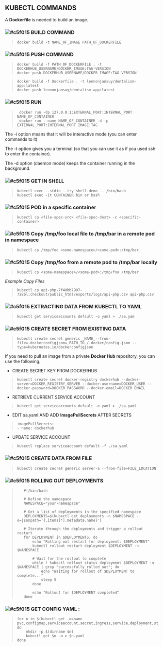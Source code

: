 ## KUBECTL COMMANDS

A **Dockerfile** is needed to build an image. 

### ![#c5f015](https://placehold.co/15x15/c5f015/c5f015.png) BUILD COMMAND
>     docker build -t NAME_OF_IMAGE PATH_OF_DOCKERFILE

### ![#c5f015](https://placehold.co/15x15/c5f015/c5f015.png) PUSH COMMAND
>     docker build -f PATH_OF_DOCKERFILE . -t DOCKERHUB_USERNAME/DOCKER_IMAGE:TAG-VERSION
>     docker push DOCKERHUB_USERNAME/DOCKER_IMAGE:TAG-VERSION


>     docker build -f Dockerfile . -t lennonjansuy/dentalism-app:latest
>     docker push lennonjansuy/dentalism-app:latest

### ![#c5f015](https://placehold.co/15x15/c5f015/c5f015.png) RUN
>      docker run -dp 127.0.0.1:EXTERNAL_PORT:INTERNAL_PORT NAME_OF_CONTAINER
>      docker run --name NAME_OF_CONTAINER -d -p EXTERNAL_PORT:INTERNAL_PORT IMAGE:TAG

The -i option means that it will be interactive mode (you can enter commands to it)

The -t option gives you a terminal (so that you can use it as if you used ssh to enter the container).

The -d option (daemon mode) keeps the container running in the background.

### ![#c5f015](https://placehold.co/15x15/c5f015/c5f015.png) GET IN SHELL
>     kubectl exec --stdin --tty shell-demo -- /bin/bash
>     kubectl exec -it CONTAINER bin or bash

### ![#c5f015](https://placehold.co/15x15/c5f015/c5f015.png)  POD in a specific container
>     kubectl cp <file-spec-src> <file-spec-dest> -c <specific-container>

### ![#c5f015](https://placehold.co/15x15/c5f015/c5f015.png)  Copy /tmp/foo local file to /tmp/bar in a remote pod in namespace
>     kubectl cp /tmp/foo <some-namespace>/<some-pod>:/tmp/bar

### ![#c5f015](https://placehold.co/15x15/c5f015/c5f015.png)  Copy /tmp/foo from a remote pod to /tmp/bar locally
>     kubectl cp <some-namespace>/<some-pod>:/tmp/foo /tmp/bar

*Example Copy Files*
>     kubectl cp api-php-7f48bb7997-7286l:checkout/public_html/exports/logs/api-php.csv api-php.csv

### ![#c5f015](https://placehold.co/15x15/c5f015/c5f015.png)  EXTRACTING DATA FROM KUBECTL TO YAML
>     kubectl get serviceaccounts default -o yaml > ./sa.yam

### ![#c5f015](https://placehold.co/15x15/c5f015/c5f015.png)  CREATE SECRET FROM EXISTING DATA
>     kubectl create secret generic _NAME_--from-file=.dockerconfigjson=_PATH_TO_/.docker/config.json --type=kubernetes.io/dockerconfigjson

If you need to pull an image from a private **Docker Hub** repository, you can use the following.

- CREATE SECRET KEY FROM DOCKERHUB

>     kubectl create secret docker-registry dockerhub --docker-server=DOCKER_REGISTRY_SERVER --docker-username=DOCKER_USER --docker-password=DOCKER_PASSWORD --docker-email=DOCKER_EMAIL

- RETRIEVE CURRENT SERVICE ACCOUNT
>     kubectl get serviceaccounts default -o yaml > ./sa.yaml

- EDIT sa.yaml AND ADD **ImagePullSecrets** AFTER SECRETS
>     imagePullSecrets:
>     - name: dockerhub

- UPDATE SERVICE ACCOUNT
>     kubectl replace serviceaccount default -f ./sa.yaml

### ![#c5f015](https://placehold.co/15x15/c5f015/c5f015.png)  CREATE DATA FROM FILE
>     kubectl create secret generic server-a --from-file=FILE_LOCATION

### ![#c5f015](https://placehold.co/15x15/c5f015/c5f015.png)  ROLLING OUT DEPLOYMENTS

>		 #!/bin/bash
> 
>		 # Define the namespace
>		 NAMESPACE="your-namespace"
> 
>		 # Get a list of deployments in the specified namespace
>		 DEPLOYMENTS=$(kubectl get deployments -n $NAMESPACE -o=jsonpath='{.items[*].metadata.name}')
> 
>		 # Iterate through the deployments and trigger a rollout restart
>		 for DEPLOYMENT in $DEPLOYMENTS; do
>		     echo "Rolling out restart for deployment: $DEPLOYMENT"
>		     kubectl rollout restart deployment $DEPLOYMENT -n $NAMESPACE
>		 
>		     # Wait for the rollout to complete
>		     while ! kubectl rollout status deployment $DEPLOYMENT -n $NAMESPACE | grep "successfully rolled out"; do
>		         echo "Waiting for rollout of $DEPLOYMENT to complete..."
>		         sleep 5
>		     done
> 		
>		     echo "Rollout for $DEPLOYMENT completed"
>		 done

### ![#c5f015](https://placehold.co/15x15/c5f015/c5f015.png)  GET CONFIG YAML :

>     for n in $(kubectl get -o=name pvc,configmap,serviceaccount,secret,ingress,service,deployment,statefulset,hpa,job,cronjob)
>     do
>         mkdir -p $(dirname $n)
>         kubectl get $n -o > $n.yaml
>     done
